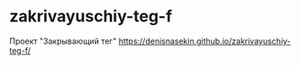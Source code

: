 # zakrivayuschiy-teg-f
Проект "Закрывающий тег"
https://denisnasekin.github.io/zakrivayuschiy-teg-f/

